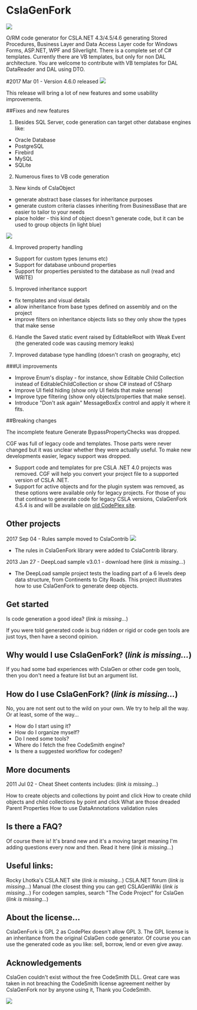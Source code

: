 CslaGenFork
===

![](https://raw.github.com/CslaGenFork/CslaGenFork/master/Support/Logos/Project-Logo-final.gif)

O/RM code generator for CSLA.NET 4.3/4.5/4.6 generating Stored Procedures, Business Layer and Data Access Layer code for Windows Forms, ASP.NET, WPF and Silverlight.
There is a complete set of C# templates. Currently there are VB templates, but only for non DAL architecture. You are welcome to contribute with VB templates for DAL DataReader and DAL using DTO.

#2017 Mar 01 - Version 4.6.0 released ![](https://raw.github.com/CslaGenFork/CslaGenFork/master/Support/Home/Home_star.png)

This release will bring a lot of new features and some usability improvements.

##Fixes and new features

1. Besides SQL Server, code generation can target other database engines like:
- Oracle Database
- PostgreSQL
- Firebird
- MySQL
- SQLite

2. Numerous fixes to VB code generation

3. New kinds of CslaObject
- generate abstract base classes for inheritance purposes
- generate custom criteria classes inheriting from BusinessBase that are easier to tailor to your needs
- place holder - this kind of object doesn't generate code, but it can be used to group objects (in light blue)

![](https://raw.github.com/CslaGenFork/CslaGenFork/master/Support/Home/Home_CGF-PlaceHolder.png)

4. Improved property handling
- Support for custom types (enums etc)
- Support for database unbound properties
- Support for properties persisted to the database as null (read and WRITE)

5. Improved inheritance support
- fix templates and visual details
- allow inheritance from base types defined on assembly and on the project
- improve filters on inheritance objects lists so they only show the types that make sense

6. Handle the Saved static event raised by EditableRoot with Weak Event (the generated code was causing memory leaks)

7. Improved database type handling (doesn't crash on geography, etc)

###UI improvements

- Improve Enum's display - for instance, show Editable Child Collection instead of EditableChildCollection or show C# instead of CSharp
- Improve UI field hiding (show only UI fields that make sense)
- Improve type filtering (show only objects/properties that make sense).
- Introduce "Don't ask again" MessageBoxEx control and apply it where it fits.

##Breaking changes

The incomplete feature Generate BypassPropertyChecks was dropped.

CGF was full of legacy code and templates. Those parts were never changed but it was unclear whether they were actually useful. To make new developments easier, legacy support was dropped.
- Support code and templates for pre CSLA .NET 4.0 projects was removed. CGF will help you convert your project file to a supported version of CSLA .NET.
- Support for active objects and for the plugin system was removed, as these options were available only for legacy projects.
For those of you that continue to generate code for legacy CSLA versions, CslaGenFork 4.5.4 is and will be available on [old CodePlex site](https://cslagenfork.codeplex.com/releases/view/616261).

Other projects
---
2017 Sep 04 - Rules sample moved to CslaContrib ![](https://raw.github.com/CslaGenFork/CslaGenFork/master/Support/Home/Home_star.png)
- The rules in CslaGenFork library were added to CslaContrib library.

2013 Jan 27 - DeepLoad sample v3.0.1 - download here (*link is missing...*)
- The DeepLoad sample project tests the loading part of a 6 levels deep data structure, from Continents to City Roads. This project illustrates how to use CslaGenFork to generate deep objects.

Get started
---
Is code generation a good idea? (*link is missing...*)

If you were told generated code is bug ridden or rigid or code gen tools are just toys, then have a second opinion.

Why would I use CslaGenFork? (*link is missing...*)
---
If you had some bad experiences with CslaGen or other code gen tools, then you don't need a feature list but an argument list.

How do I use CslaGenFork? (*link is missing...*)
---
No, you are not sent out to the wild on your own. We try to help all the way. Or at least, some of the way...
- How do I start using it?
- How do I organize myself?
- Do I need some tools?
- Where do I fetch the free CodeSmith engine?
- Is there a suggested workflow for codegen?

More documents
---
2011 Jul 02 - Cheat Sheet contents includes: (*link is missing...*)

How to create objects and collections by point and click
How to create child objects and child collections by point and click
What are those dreaded Parent Properties
How to use DataAnnotations validation rules

Is there a FAQ?
---
Of course there is! It's brand new and it's a moving target meaning I'm adding questions every now and then.
Read it here  (*link is missing...*)

Useful links:
---
Rocky Lhotka's CSLA.NET site (*link is missing...*)
CSLA.NET forum (*link is missing...*)
Manual (the closest thing you can get) CSLAGenWiki (*link is missing...*)
For codegen samples, search "The Code Project" for CslaGen (*link is missing...*)

About the license...
---
CslaGenFork is GPL 2 as CodePlex doesn't allow GPL 3. The GPL license is an inheritance from the original CslaGen code generator. Of course you can use the generated code as you like: sell, borrow, lend or even give away.

Acknowledgements
---
CslaGen couldn't exist without the free CodeSmith DLL. Great care was taken in not breaching the CodeSmith license agreement neither by CslaGenFork nor by anyone using it, Thank you CodeSmith.

![](https://raw.github.com/CslaGenFork/CslaGenFork/master/Support/Home/Home_ReSharper.png)
